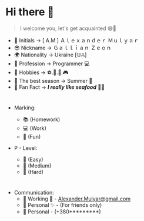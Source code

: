 # Hi there 👋
> I welcome you, let's get acquainted 😄🔎
 
- 📜 Initials -> [ A.M ] Ａｌｅｘａｎｄｅｒ  Ｍｕｌｙａｒ
- 😎 Nickname -> Ｇａｌｌｉａｎ  Ｚｅｏｎ
- 🌍 Nationality -> Ukraine [𝕌𝔸]
- 💼 Profession -> Programmer 💻
- 🎷 Hobbies -> ⚽.🏀.🎲.🎮
- 🌄 The best season -> Summer 🍃
- 💬 Fan Fact -> ***I really like seafood*** 🍤🍣
#  
- Marking:
  - 📚 (Homework)
  - 💻 (Work)
  - 👾 (Fun)
  
- P - Level:   
  - 📗 (Easy)
  - 📙 (Medium)
  - 📕 (Hard)
#
- Communication:
  - 📧 Working  💼 - Alexander.Mulyar@gmail.com
  - 📨 Personal ✨ - (For friends only)
  - 📱 Personal - (+380*********)
